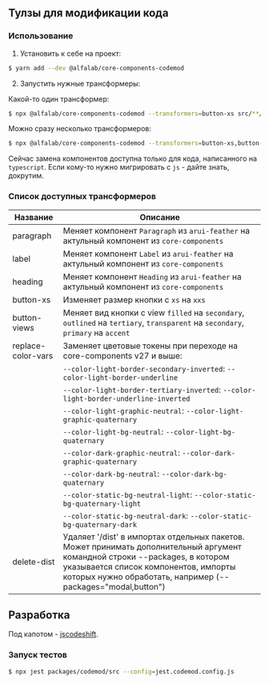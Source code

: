## Тулзы для модификации кода

### Использование

1. Установить к себе на проект:

```bash
$ yarn add --dev @alfalab/core-components-codemod
```

2. Запустить нужные трансформеры:

Какой-то один трансформер:

```bash
$ npx @alfalab/core-components-codemod --transformers=button-xs src/**/*.tsx
```

Можно сразу несколько трансформеров:

```bash
$ npx @alfalab/core-components-codemod --transformers=button-xs,button-views src/**/*.tsx
```

Сейчас замена компонентов доступна только для кода, написанного на `typescript`. Если кому-то нужно мигрировать с `js` - дайте знать, докрутим.

### Список доступных трансформеров

| Название           | Описание                                                                                                                                                                                                                            |
|--------------------|-------------------------------------------------------------------------------------------------------------------------------------------------------------------------------------------------------------------------------------|
| paragraph          | Меняет компонент `Paragraph` из `arui-feather` на актульный компонент из `core-components`                                                                                                                                          |
| label              | Меняет компонент `Label` из `arui-feather` на актульный компонент из `core-components`                                                                                                                                              |
| heading            | Меняет компонент `Heading` из `arui-feather` на актульный компонент из `core-components`                                                                                                                                            |
| button-xs          | Изменяет размер кнопки с `xs` на `xxs`                                                                                                                                                                                              |
| button-views       | Меняет вид кнопки с view `filled` на `secondary`, `outlined` на `tertiary`, `transparent` на `secondary`, `primary` на `accent`                                                                                                     |
| replace-color-vars | Заменяет цветовые токены при переходе на core-components v27 и выше:                                                                                                                                                                |
|                    | `--color-light-border-secondary-inverted`: `--color-light-border-underline`                                                                                                                                                         |
|                    | `--color-light-border-tertiary-inverted`: `--color-light-border-underline-inverted`                                                                                                                                                 |
|                    | `--color-light-graphic-neutral`: `--color-light-graphic-quaternary`                                                                                                                                                                 |
|                    | `--color-light-bg-neutral`: `--color-light-bg-quaternary`                                                                                                                                                                           |
|                    | `--color-dark-graphic-neutral`: `--color-dark-graphic-quaternary`                                                                                                                                                                   |
|                    | `--color-dark-bg-neutral`: `--color-dark-bg-quaternary`                                                                                                                                                                             |
|                    | `--color-static-bg-neutral-light`: `--color-static-bg-quaternary-light`                                                                                                                                                             |
|                    | `--color-static-bg-neutral-dark`: `--color-static-bg-quaternary-dark`                                                                                                                                                               |
| delete-dist        | Удаляет '/dist' в импортах отдельных пакетов. Может принимать дополнительный аргумент командной строки --packages, в котором указывается список компонентов, импорты которых нужно обработать, например (--packages="modal,button") |

## Разработка

Под капотом - [jscodeshift](https://github.com/facebook/jscodeshift).

### Запуск тестов

```bash
$ npx jest packages/codemod/src --config=jest.codemod.config.js
```
